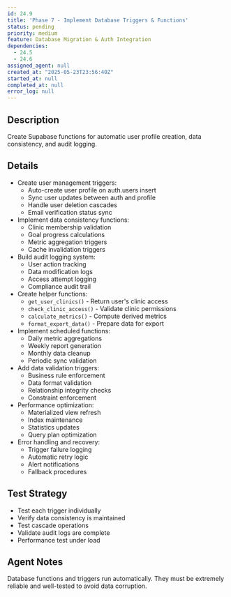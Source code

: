```yaml
---
id: 24.9
title: 'Phase 7 - Implement Database Triggers & Functions'
status: pending
priority: medium
feature: Database Migration & Auth Integration
dependencies:
  - 24.5
  - 24.6
assigned_agent: null
created_at: "2025-05-23T23:56:40Z"
started_at: null
completed_at: null
error_log: null
---
```


## Description

Create Supabase functions for automatic user profile creation, data consistency, and audit logging.

## Details

- Create user management triggers:
  - Auto-create user profile on auth.users insert
  - Sync user updates between auth and profile
  - Handle user deletion cascades
  - Email verification status sync
- Implement data consistency functions:
  - Clinic membership validation
  - Goal progress calculations
  - Metric aggregation triggers
  - Cache invalidation triggers
- Build audit logging system:
  - User action tracking
  - Data modification logs
  - Access attempt logging
  - Compliance audit trail
- Create helper functions:
  - `get_user_clinics()` - Return user's clinic access
  - `check_clinic_access()` - Validate clinic permissions
  - `calculate_metrics()` - Compute derived metrics
  - `format_export_data()` - Prepare data for export
- Implement scheduled functions:
  - Daily metric aggregations
  - Weekly report generation
  - Monthly data cleanup
  - Periodic sync validation
- Add data validation triggers:
  - Business rule enforcement
  - Data format validation
  - Relationship integrity checks
  - Constraint enforcement
- Performance optimization:
  - Materialized view refresh
  - Index maintenance
  - Statistics updates
  - Query plan optimization
- Error handling and recovery:
  - Trigger failure logging
  - Automatic retry logic
  - Alert notifications
  - Fallback procedures

## Test Strategy

- Test each trigger individually
- Verify data consistency is maintained
- Test cascade operations
- Validate audit logs are complete
- Performance test under load

## Agent Notes

Database functions and triggers run automatically. They must be extremely reliable and well-tested to avoid data corruption. 